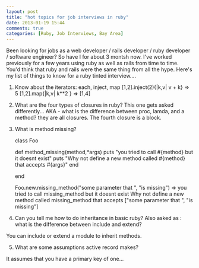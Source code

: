 ```yaml
---
layout: post
title: "hot topics for job interviews in ruby"
date: 2013-01-19 15:44
comments: true
categories: [Ruby, Job Interviews, Bay Area]
---
```


Been looking for jobs as a web developer / rails developer / ruby developer / software engineer?  So have I for about 3 montsh now.  I've worked previously for a few years using ruby as well as rails from time to time.  You'd think that ruby and rails were the same thing from all the hype. Here's my list of things to know for a ruby tinted interview....

1. Know about the iterators: each, inject, map
  [1,2].inject(2){|k,v| v + k}
   => 5
   [1,2].map{|k,v|  k**2 }
   => [1,4]

2. What are the four types of closures in ruby?
   This one gets asked differently... AKA - what is the difference between proc, lamda, and a method?  they are all closures.  The fourth closure is a block.

3. What is method missing?

    class Foo

    def method_missing(method,*args)
      puts "you tried to call #{method} but it doesnt exist"
      puts "Why not define a new method called #{method} that accepts #{args}"
    end

    end

    Foo.new.missing_method("some parameter that ", "is missing")
    =>
    you tried to call missing_method but it doesnt exist
    Why not define a new method called missing_method that accepts ["some parameter that ", "is missing"]


4.  Can you tell me how to do inheritance in basic ruby?
  Also asked as : what is the difference between include and extend?

  You can include or extend a module to inherit methods.

5.  What are some assumptions active record makes?

  It assumes that you have a primary key of one...


